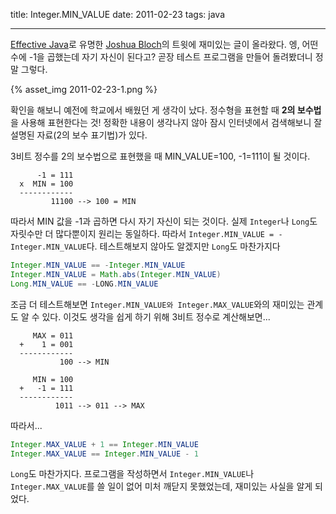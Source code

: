 title: Integer.MIN_VALUE
date: 2011-02-23
tags: java

---

[Effective Java](http://www.amazon.com/Effective-Java-2nd-Joshua-Bloch/dp/0321356683)로 유명한 [Joshua Bloch](https://twitter.com/joshbloch)의 트윗에 재미있는 글이 올라왔다. 엥, 어떤 수에 -1을 곱했는데 자기 자신이 된다고? 곧장 테스트 프로그램을 만들어 돌려봤더니 정말 그렇다.

<!--more-->
{% asset_img 2011-02-23-1.png %}

확인을 해보니 예전에 학교에서 배웠던 게 생각이 났다. 정수형을 표현할 때 **2의 보수법**을 사용해 표현한다는 것! 정확한 내용이 생각나지 않아 잠시 인터넷에서 검색해보니 잘 설명된 자료(2의 보수 표기법)가 있다.

3비트 정수를 2의 보수법으로 표현했을 때 MIN_VALUE=100, -1=111이 될 것이다.

```
      -1 = 111
  x  MIN = 100
  ------------
         11100 --> 100 = MIN
```

따라서 MIN 값을 -1과 곱하면 다시 자기 자신이 되는 것이다. 실제 `Integer`나 `Long`도 자릿수만 더 많다뿐이지 원리는 동일하다. 따라서 `Integer.MIN_VALUE = -Integer.MIN_VALUE`다. 테스트해보지 않아도 알겠지만 `Long`도 마찬가지다

```java
Integer.MIN_VALUE == -Integer.MIN_VALUE
Integer.MIN_VALUE = Math.abs(Integer.MIN_VALUE)
Long.MIN_VALUE == -LONG.MIN_VALUE
```

조금 더 테스트해보면 `Integer.MIN_VALUE와 Integer.MAX_VALUE`와의 재미있는 관계도 알 수 있다. 이것도 생각을 쉽게 하기 위해 3비트 정수로 계산해보면...

```
     MAX = 011
  +    1 = 001
  ------------
           100 --> MIN
```

```
     MIN = 100
  +   -1 = 111
  ------------
          1011 --> 011 --> MAX
```

따라서...

```java
Integer.MAX_VALUE + 1 == Integer.MIN_VALUE
Integer.MAX_VALUE == Integer.MIN_VALUE - 1
```

`Long`도 마찬가지다. 프로그램을 작성하면서 `Integer.MIN_VALUE`나 `Integer.MAX_VALUE`를 쓸 일이 없어 미처 깨닫지 못했었는데, 재미있는 사실을 알게 되었다.
